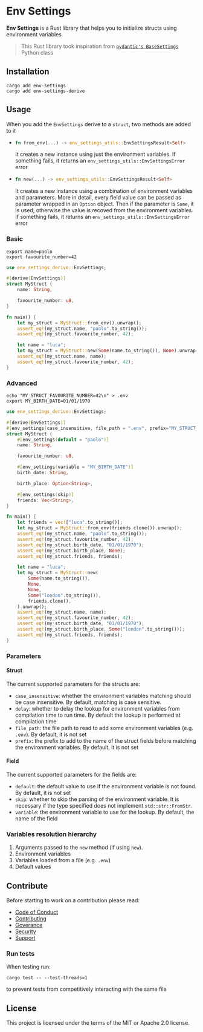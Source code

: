 # Env Settings

**Env Settings** is a Rust library that helps you to initialize structs using environment variables

> This Rust library took inspiration from [`pydantic's BaseSettings`](https://docs.pydantic.dev/latest/usage/pydantic_settings/) Python class

## Installation

```shell
cargo add env-settings
cargo add env-settings-derive
```

## Usage

When you add the `EnvSettings` derive to a `struct`, two methods are added to it

-   ```rust
    fn from_env(...) -> env_settings_utils::EnvSettingsResult<Self>
    ```

    It creates a new instance using just the environment variables. If something fails, it returns an `env_settings_utils::EnvSettingsError` error

-   ```rust
    fn new(...) -> env_settings_utils::EnvSettingsResult<Self>
    ```

    It creates a new instance using a combination of environment variables and parameters. More in detail, every field value can be passed as parameter wrapped in an `Option` object. Then if the parameter is `Some`, it is used, otherwise the value is recoved from the environment variables. If something fails, it returns an `env_settings_utils::EnvSettingsError` error

### Basic

```shell
export name=paolo
export favourite_number=42
```

```rust
use env_settings_derive::EnvSettings;

#[derive(EnvSettings)]
struct MyStruct {
    name: String,

    favourite_number: u8,
}

fn main() {
    let my_struct = MyStruct::from_env().unwrap();
    assert_eq!(my_struct.name, "paolo".to_string());
    assert_eq!(my_struct.favourite_number, 42);

    let name = "luca";
    let my_struct = MyStruct::new(Some(name.to_string()), None).unwrap();
    assert_eq!(my_struct.name, name);
    assert_eq!(my_struct.favourite_number, 42);
}
```

### Advanced

```shell
echo "MY_STRUCT_FAVOURITE_NUMBER=42\n" > .env
export MY_BIRTH_DATE=01/01/1970
```

```rust
use env_settings_derive::EnvSettings;

#[derive(EnvSettings)]
#[env_settings(case_insensitive, file_path = ".env", prefix="MY_STRUCT_")]
struct MyStruct {
    #[env_settings(default = "paolo")]
    name: String,

    favourite_number: u8,

    #[env_settings(variable = "MY_BIRTH_DATE")]
    birth_date: String,

    birth_place: Option<String>,

    #[env_settings(skip)]
    friends: Vec<String>,
}

fn main() {
    let friends = vec!["luca".to_string()];
    let my_struct = MyStruct::from_env(friends.clone()).unwrap();
    assert_eq!(my_struct.name, "paolo".to_string());
    assert_eq!(my_struct.favourite_number, 42);
    assert_eq!(my_struct.birth_date, "01/01/1970");
    assert_eq!(my_struct.birth_place, None);
    assert_eq!(my_struct.friends, friends);

    let name = "luca";
    let my_struct = MyStruct::new(
        Some(name.to_string()),
        None,
        None,
        Some("london".to_string()),
        friends.clone(),
    ).unwrap();
    assert_eq!(my_struct.name, name);
    assert_eq!(my_struct.favourite_number, 42);
    assert_eq!(my_struct.birth_date, "01/01/1970");
    assert_eq!(my_struct.birth_place, Some("london".to_string()));
    assert_eq!(my_struct.friends, friends);
}
```

### Parameters

#### Struct

The current supported parameters for the structs are:

-   `case_insensitive`: whether the environment variables matching should be case insensitive. By default, matching is case sensitive.
-   `delay`: whether to delay the lookup for environment variables from compilation time to run time. By default the lookup is performed at compilation time
-   `file_path`: the file path to read to add some environment variables (e.g. `.env`). By default, it is not set
-   `prefix`: the prefix to add to the name of the struct fields before matching the environment variables. By default, it is not set

#### Field

The current supported parameters for the fields are:

-   `default`: the default value to use if the environment variable is not found. By default, it is not set
-   `skip`: whether to skip the parsing of the environment variable. It is necessary if the type specified does not implement `std::str::FromStr`.
-   `variable`: the environment variable to use for the lookup. By default, the name of the field

### Variables resolution hierarchy

1. Arguments passed to the `new` method (if using `new`).
2. Environment variables
3. Variables loaded from a file (e.g. `.env`)
4. Default values

## Contribute

Before starting to work on a contribution please read:

-   [Code of Conduct](https://github.com/dariocurr/.github/blob/main/.github/CODE_OF_CONDUCT.md)
-   [Contributing](https://github.com/dariocurr/.github/blob/main/.github/CONTRIBUTING.md)
-   [Goverance](https://github.com/dariocurr/.github/blob/main/.github/GOVERNANCE.md)
-   [Security](https://github.com/dariocurr/.github/blob/main/.github/SECURITY.md)
-   [Support](https://github.com/dariocurr/.github/blob/main/.github/SUPPORT.md)

### Run tests

When testing run:

```shell
cargo test -- --test-threads=1
```

to prevent tests from competitively interacting with the same file

## License

This project is licensed under the terms of the MIT or Apache 2.0 license.
